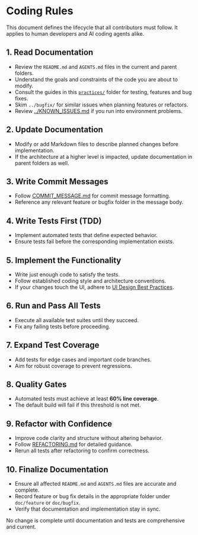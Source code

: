 # Coding Rules

This document defines the lifecycle that all contributors must follow. It applies to human developers and AI coding agents alike.

## 1. Read Documentation
- Review the `README.md` and `AGENTS.md` files in the current and parent folders.
- Understand the goals and constraints of the code you are about to modify.
- Consult the guides in this [`practices/`](.) folder for testing, features and bug fixes.
 - Skim `../bugfix/` for similar issues when planning features or refactors.
 - Review [../KNOWN_ISSUES.md](../KNOWN_ISSUES.md) if you run into environment problems.

## 2. Update Documentation
- Modify or add Markdown files to describe planned changes before implementation.
- If the architecture at a higher level is impacted, update documentation in parent folders as well.

## 3. Write Commit Messages
- Follow [COMMIT_MESSAGE.md](COMMIT_MESSAGE.md) for commit message formatting.
- Reference any relevant feature or bugfix folder in the message body.
## 4. Write Tests First (TDD)
- Implement automated tests that define expected behavior.
- Ensure tests fail before the corresponding implementation exists.

## 5. Implement the Functionality
- Write just enough code to satisfy the tests.
- Follow established coding style and architecture conventions.
- If your changes touch the UI, adhere to [UI Design Best Practices](UI.md).

## 6. Run and Pass All Tests
- Execute all available test suites until they succeed.
- Fix any failing tests before proceeding.

## 7. Expand Test Coverage
- Add tests for edge cases and important code branches.
- Aim for robust coverage to prevent regressions.

## 8. Quality Gates
- Automated tests must achieve at least **60% line coverage**.
- The default build will fail if this threshold is not met.

## 9. Refactor with Confidence
- Improve code clarity and structure without altering behavior.
- Follow [REFACTORING.md](REFACTORING.md) for detailed guidance.
- Rerun all tests after refactoring to confirm correctness.

## 10. Finalize Documentation
- Ensure all affected `README.md` and `AGENTS.md` files are accurate and complete.
 - Record feature or bug fix details in the appropriate folder under `doc/feature` or `doc/bugfix`.
- Verify that documentation and implementation stay in sync.

No change is complete until documentation and tests are comprehensive and current.
